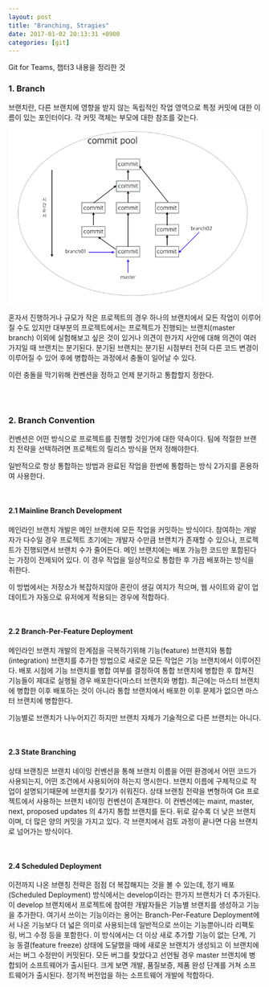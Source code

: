 ```yaml
---
layout: post
title: "Branching, Stragies"
date: 2017-01-02 20:13:31 +0900
categories: [git]
---
```


Git for Teams, 챕터3 내용을 정리한 것


### 1. Branch

브랜치란, 다른 브랜치에 영향을 받지 않는 독립적인 작업 영역으로 특정 커밋에 대한 이름이 있는 포인터이다.
각 커밋 객체는 부모에 대한 참조를 갖는다. 

![branch Image](https://raw.githubusercontent.com/lee-seul/lee-seul.github.com/master/static/img/_posts/2017-01-02-git-for-teams-branching-strategies_01.png)



혼자서 진행하거나 규모가 작은 프로젝트의 경우 하나의 브랜치에서 모든 작업이 이루어질 수도 있지만 대부분의 프로젝트에서는 
프로젝트가 진행되는 브랜치(master branch) 이외에 실험해보고 싶은 것이 있거나 의견이 한가지 사안에 대해 의견이 여러가지일 때 브랜치는 
분기된다. 분기된 브랜치는 분기된 시점부터 전혀 다른 코드 변경이 이루어질 수 있어 후에 병합하는 과정에서 충돌이 일어날 수 있다.

이런 충돌을 막기위해 컨벤션을 정하고 언제 분기하고 통합할지 정한다. 

<br/>
<br/>

### 2. Branch Convention

컨벤션은 어떤 방식으로 프로젝트를 진행할 것인가에 대한 약속이다. 팀에 적절한 브랜치 전략을 선택하려면
프로젝트의 릴리스 방식을 먼저 정해야한다. 

일반적으로 항상 통합하는 방법과 완료된 작업을 한번에 통합하는 방식 2가지를 혼용하여 사용한다.

<br/>

#### 2.1 Mainline Branch Development

메인라인 브랜치 개발은 메인 브랜치에 모든 작업을 커밋하는 방식이다. 참여하는 개발자가 다수일 경우 프로젝트 초기에는 개발자 수만큼 
브랜치가 존재할 수 있으나, 프로젝트가 진행되면서 브랜치 수가 줄어든다. 메인 브랜치에는 배포 가능한 코드만 포함된다는
가정이 전제되어 있다. 이 경우 작업을 일상적으로 통합한 후 가끔 배포하는 방식을 취한다. 

이 방법에서는 저장소가 복잡하지않아 혼란이 생길 여지가 적으며, 웹 사이트와 같이 업데이트가 자동으로 유저에게 적용되는
경우에 적합하다. 

<br/>

#### 2.2 Branch-Per-Feature Deployment

메인라인 브랜치 개발의 한계점을 극복하기위해 기능(feature) 브랜치와 통합(integration) 브랜치를 추가한 방법으로
새로운 모든 작업은 기능 브랜치에서 이루어진다. 배포 시점에 기능 브랜치를 병합 여부를 결정하여 통합 브랜치에 병합한 후
합쳐진 기능들이 제대로 실행될 경우 배포한다(마스터 브랜치와 병합). 최근에는 마스터 브랜치에 병합한 이후 배포하는 것이
아니라 통합 브랜치에서 배포한 이후 문제가 없으면 마스터 브랜치에 병합한다.

기능별로 브랜치가 나누어지긴 하지만 브랜치 자체가 기술적으로 다른 브랜치는 아니다.

<br/>

#### 2.3 State Branching

상태 브랜칭은 브랜치 네이밍 컨벤션을 통해 브랜치 이름을 어떤 환경에서 어떤 코드가 사용되는지, 어떤 조건에서 사용되어야 하는지
명시한다. 브랜치 이름에 구체적으로 작업이 설명되기때문에 브랜치를 찾기가 쉬워진다. 상태 브랜칭 전략을 변형하여
Git 프로젝트에서 사용하는 브랜치 네이밍 컨벤션이 존재한다. 이 컨벤션에는 maint, master, next, proposed updates
의 4가지 통합 브랜치를 둔다. 뒤로 갈수록 더 낮은 브랜치이며, 더 많은 양의 커밋을 가지고 있다. 각 브랜치에서 검토 과정이 끝나면
다음 브랜치로 넘어가는 방식이다.


<br/>

#### 2.4 Scheduled Deployment

이전까지 나온 브랜칭 전략은 점점 더 복잡해지는 것을 볼 수 있는데, 정기 배포(Scheduled Deployment) 방식에서는
develop이라는 한가지 브랜치가 더 추가된다. 이 develop 브랜치에서 프로젝트에 참여한 개발자들은 기능별 브랜치를 생성하고 기능을 
추가한다. 여기서 쓰이는 기능이라는 용어는 Branch-Per-Feature Deployment에서 나온 기능보다 더 넓은 의미로 사용되는데
일반적으로 쓰이는 기능뿐아니라 리팩토링, 버그 수정 등을 포함한다. 이 방식에서는 더 이상 새로 추가할 기능이 없는 단계,
기능 동결(feature freeze) 상태에 도달했을 때에 새로운 브랜치가 생성되고 이 브랜치에서는 버그 수정만이 커밋된다.
모든 버그를 찾았다고 선언될 경우 master 브랜치에 병합되어 소프트웨어가 출시된다. 크게 보면 개발, 품질보증, 제품 완성 단계를 거쳐 
소프트웨어가 출시된다. 정기적 버전업을 하는 소프트웨어 개발에 적합하다. 




